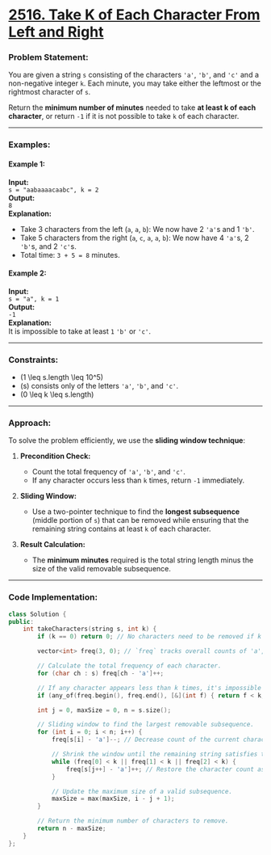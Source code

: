 # [2516. Take K of Each Character From Left and Right](https://leetcode.com/problems/take-k-of-each-character-from-left-and-right/)

### Problem Statement:
You are given a string `s` consisting of the characters `'a'`, `'b'`, and `'c'` and a non-negative integer `k`. Each minute, you may take either the leftmost or the rightmost character of `s`.  

Return the **minimum number of minutes** needed to take **at least k of each character**, or return `-1` if it is not possible to take `k` of each character.

---

### Examples:

#### Example 1:
**Input:**  
`s = "aabaaaacaabc", k = 2`  
**Output:**  
`8`  
**Explanation:**  
- Take 3 characters from the left (`a`, `a`, `b`): We now have 2 `'a'`s and 1 `'b'`.  
- Take 5 characters from the right (`a`, `c`, `a`, `a`, `b`): We now have 4 `'a'`s, 2 `'b'`s, and 2 `'c'`s.  
- Total time: `3 + 5 = 8` minutes.

#### Example 2:
**Input:**  
`s = "a", k = 1`  
**Output:**  
`-1`  
**Explanation:**  
It is impossible to take at least `1` `'b'` or `'c'`.  

---

### Constraints:
- \(1 \leq s.length \leq 10^5\)
- \(s\) consists only of the letters `'a'`, `'b'`, and `'c'`.
- \(0 \leq k \leq s.length\)

---

### Approach:

To solve the problem efficiently, we use the **sliding window technique**:
1. **Precondition Check:**  
   - Count the total frequency of `'a'`, `'b'`, and `'c'`.  
   - If any character occurs less than `k` times, return `-1` immediately.

2. **Sliding Window:**  
   - Use a two-pointer technique to find the **longest subsequence** (middle portion of `s`) that can be removed while ensuring that the remaining string contains at least `k` of each character.

3. **Result Calculation:**  
   - The **minimum minutes** required is the total string length minus the size of the valid removable subsequence.

---

### Code Implementation:

```cpp
class Solution {
public:
    int takeCharacters(string s, int k) {
        if (k == 0) return 0; // No characters need to be removed if k is 0.

        vector<int> freq(3, 0); // `freq` tracks overall counts of 'a', 'b', 'c'.

        // Calculate the total frequency of each character.
        for (char ch : s) freq[ch - 'a']++;

        // If any character appears less than k times, it's impossible to satisfy the condition.
        if (any_of(freq.begin(), freq.end(), [&](int f) { return f < k; })) return -1;

        int j = 0, maxSize = 0, n = s.size();

        // Sliding window to find the largest removable subsequence.
        for (int i = 0; i < n; i++) {
            freq[s[i] - 'a']--; // Decrease count of the current character in the remaining portion.

            // Shrink the window until the remaining string satisfies the condition for all characters.
            while (freq[0] < k || freq[1] < k || freq[2] < k) {
                freq[s[j++] - 'a']++; // Restore the character count as we shrink the window.
            }

            // Update the maximum size of a valid subsequence.
            maxSize = max(maxSize, i - j + 1);
        }

        // Return the minimum number of characters to remove.
        return n - maxSize;
    }
};
